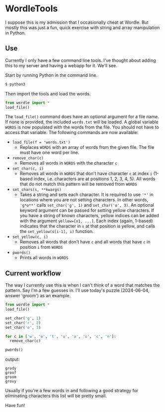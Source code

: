 # WordleTools

I suppose this is my admission that I occasionally cheat at Wordle. But mostly this was just a fun, quick exercise with string and array manipulation in Python.

## Use

Currently I only have a few command line tools. I've thought about adding this to my server and having a webapp for it. We'll see.

Start by running Python in the command line.

```bash
$ python3
```

Then import the tools and load the words.

```python
from wordle import *
load_file()
```

The `load_file()` command does have an optional argument for a file name. If none is provided, the included `words.txt` will be loaded.
A global variable `WORDS` is now populated with the words from the file. You should not have to access that variable. The following 
commands are now available:

* `load_file(f = 'words.txt')`
    * Replaces `WORDS` with an array of words from the given file. The file must have one word per line.
* `remove_char(c)`
    * Removes all words in `WORDS` with the character `c`
* `set_char(c, i)`
    * Removes all words in `WORDS` that don't have character `c` at index `i` (1-based index, i.e. characters are at positions 1, 2, 3, 4, 5).
      All words that do not match this pattern will be removed from `WORDS`
* `set_chars(s, **kwargs)`
    * Takes a string and sets each character. It is required to use `'*'` in locations where you are not setting characters.
      In other words, `'g*o**'` calls `set_char('g', 1)` and `set_char('o', 3)`.
      An optional keyword argument can be passed for setting yellow characters. If you have a string of known characters, yellow
      indices can be added with the argument `yellow=[x1, ...]`. Each index (again, 1-based) indicates that the character in `s` at
      that position is yellow, and calls the `set_yellow(s[i-1], i)` function.
* `set_yellow(c, i)`
    * Removes all words that don't have `c` and all words that have `c` in position `i` from `WORDS`
* `pwords()`
    * Prints all words in `WORDS`
 
## Current workflow

The way I currently use this is when I can't think of a word that matches the pattern. Say I'm a few guesses in. I'll use today's puzzle (2024-06-04, answer 'groom') as an example.

```python
from wordle import *
load_file()

set_char('g', 1)
set_char('r', 2)
set_char('o', 3)

for c in ['w', 'e', 't', 'u', 'a', 's', 'c', 'n']:
  remove_char(c)

pwords()
```

output:

```
grody
groof
groom
grovy
```

Usually if you're a few words in and following a good strategy for eliminating characters this list will be pretty small. 

Have fun!

